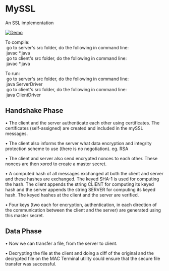 # MySSL
An SSL implementation

[![Demo](https://i.ytimg.com/vi/f96630oHiwQ/default.jpg)](https://www.youtube.com/watch?v=f96630oHiwQ)


To compile:  
&nbsp;go to server's src folder, do the following in command line:  
&nbsp;javac *.java  
&nbsp;go to client's src folder, do the following in command line:  
&nbsp;javac *.java  

To run:  
&nbsp;go to server's src folder, do the following in command line:  
&nbsp;java ServerDriver  
&nbsp;go to client's src folder, do the following in command line:  
&nbsp;java ClientDriver  
    
## Handshake Phase   
• The client and the server authenticate each other using certificates. The certificates (self-assigned) are created and included in the mySSL messages.
  
• The client also informs the server what data encryption and integrity protection scheme to use (there is no negotiation). eg. RSA  
  
• The client and server also send encrypted nonces to each other. These nonces are then xored to create a master secret.  
  
• A computed hash of all messages exchanged at both the client and server and these hashes are exchanged. The keyed SHA-1 is used for computing the hash. The client appends the string CLIENT for computing its keyed hash and the server appends the string SERVER for computing its keyed hash. The keyed hashes at the client and the server are verified.  
  
• Four keys (two each for encryption, authentication, in each direction of the communication between the client and the server) are generated using this master secret.  
  
    
## Data Phase  
• Now we can transfer a file, from the server to client.  
  
• Decrypting the file at the client and doing a diff of the original and the decrypted file on the MAC Terminal utility could ensure that the secure file transfer was successful.  
